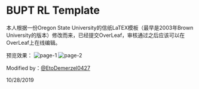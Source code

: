 # BUPT RL Template

本人根据一份Oregon State University的信纸LaTEX模板（最早是2003年Brown University的版本）修改而来，已经提交OverLeaf，审核通过之后应该可以在OverLeaf上在线编辑。

预览效果：
![page-1](https://github.com/EtoDemerzel0427/GoAbroad/blob/master/Applications/PS_CV_RL/BUPT_RL_Template/page-1.png)
![page-2](https://github.com/EtoDemerzel0427/GoAbroad/blob/master/Applications/PS_CV_RL/BUPT_RL_Template/page-2.png)

Modified by：[@EtoDemerzel0427](https://github.com/EtoDemerzel0427)

10/28/2019
